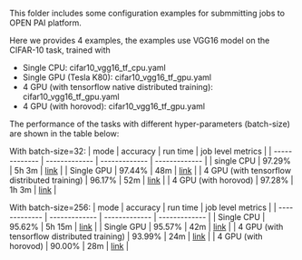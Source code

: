 This folder includes some configuration examples for submmitting jobs to OPEN PAI platform. 

Here we provides 4 examples, the examples use VGG16 model on the CIFAR-10 task, trained with 
- Single CPU: cifar10_vgg16_tf_cpu.yaml
- Single GPU (Tesla K80): cifar10_vgg16_tf_gpu.yaml
- 4 GPU (with tensorflow native distributed training): cifar10_vgg16_tf_gpu.yaml
- 4 GPU (with horovod): cifar10_vgg16_tf_gpu.yaml 

The performance of the tasks with different hyper-parameters (batch-size) are shown in the table below:

With batch-size=32:
|  mode | accuracy | run time | job level metrics |
| ------------- | ------------- | ------------- | ------------- |
| single CPU  | 97.29% | 5h 3m | [link](https://github.com/microsoft/pai/bolb/pai-for-edu/contrib/edu-examples/tensorflow/metrics/1cpu_32.png) |
| Single GPU  | 97.44% | 48m | [link](https://github.com/microsoft/pai/bolb/pai-for-edu/contrib/edu-examples/tensorflow/metrics/1gpu_32.png) |
| 4 GPU (with tensorflow distributed training) | 96.17% | 52m | [link](https://github.com/microsoft/pai/bolb/pai-for-edu/contrib/edu-examples/tensorflow/metrics/4gpu_distributed_32.png) |
| 4 GPU (with horovod) | 97.28% | 1h 3m | [link](https://github.com/microsoft/pai/bolb/pai-for-edu/contrib/edu-examples/tensorflow/metrics/4gpu_horovod_32.png) |

With batch-size=256:
|  mode | accuracy | run time | job level metrics |
| ------------- | ------------- | ------------- | ------------- |
| Single CPU  | 95.62% | 5h 15m | [link](https://github.com/microsoft/pai/bolb/pai-for-edu/contrib/edu-examples/tensorflow/metrics/1cpu_256.png) |
| Single GPU  | 95.57% | 42m | [link](https://github.com/microsoft/pai/bolb/pai-for-edu/contrib/edu-examples/tensorflow/metrics/1gpu_256.png) |
| 4 GPU (with tensorflow distributed training) | 93.99% | 24m | [link](https://github.com/microsoft/pai/bolb/pai-for-edu/contrib/edu-examples/tensorflow/metrics/4gpu_distributed_256.png) |
| 4 GPU (with horovod) | 90.00% | 28m | [link](https://github.com/microsoft/pai/bolb/pai-for-edu/contrib/edu-examples/tensorflow/metrics/4gpu_horovod_256.png) |
